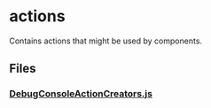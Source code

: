 # actions

Contains actions that might be used by components.

<!-- start generated readme -->

## Files  

### [DebugConsoleActionCreators.js](DebugConsoleActionCreators.js.md)  


<!-- end generated readme -->